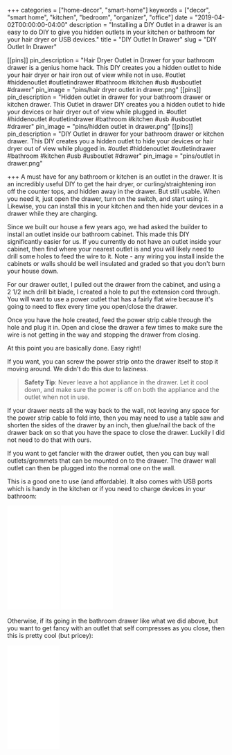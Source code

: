 +++
categories = ["home-decor", "smart-home"]
keywords = ["decor", "smart home", "kitchen", "bedroom", "organizer", "office"]
date = "2019-04-02T00:00:00-04:00"
description = "Installing a DIY Outlet in a drawer is an easy to do DIY to give you hidden outlets in your kitchen or bathroom for your hair dryer or USB devices."
title = "DIY Outlet In Drawer"
slug = "DIY Outlet In Drawer"

[[pins]]
pin_description = "Hair Dryer Outlet in Drawer for your bathroom drawer is a genius home hack. This DIY creates you a hidden outlet to hide your hair dryer or hair iron out of view while not in use. #outlet #hiddenoutlet #outletindrawer #bathroom #kitchen #usb #usboutlet #drawer"
pin_image = "pins/hair dryer outlet in drawer.png"
[[pins]]
pin_description = "Hidden outlet in drawer for your bathroom drawer or kitchen drawer. This Outlet in drawer DIY creates you a hidden outlet to hide your devices or hair dryer out of view while plugged in. #outlet #hiddenoutlet #outletindrawer #bathroom #kitchen #usb #usboutlet #drawer"
pin_image = "pins/hidden outlet in drawer.png"
[[pins]]
pin_description = "DIY Outlet in drawer for your bathroom drawer or kitchen drawer. This DIY creates you a hidden outlet to hide your devices or hair dryer out of view while plugged in. #outlet #hiddenoutlet #outletindrawer #bathroom #kitchen #usb #usboutlet #drawer"
pin_image = "pins/outlet in drawer.png"

+++
A must have for any bathroom or kitchen is an outlet in the drawer.  It is an incredibly useful DIY to get the hair dryer, or curling/straightening iron off the counter tops, and hidden away in the drawer.  But still usable.  When you need it, just open the drawer, turn on the switch, and start using it.  Likewise, you can install this in your kitchen and then hide your devices in a drawer while they are charging.

Since we built our house a few years ago, we had asked the builder to install an outlet inside our bathroom cabinet.  This made this DIY significantly easier for us.  If you currently do not have an outlet inside your cabinet, then find where your nearest outlet is and you will likely need to drill some holes to feed the wire to it.  Note - any wiring you install inside the cabinets or walls should be well insulated and graded so that you don't burn your house down.

For our drawer outlet, I pulled out the drawer from the cabinet, and using a 2 1/2 inch drill bit blade, I created a hole to put the extension cord through.  You will want to use a power outlet that has a fairly flat wire because it's going to need to flex every time you open/close the drawer.

Once you have the hole created, feed the power strip cable through the hole and plug it in.  Open and close the drawer a few times to make sure the wire is not getting in the way and stopping the drawer from closing.

At this point you are basically done.  Easy right!

If you want, you can screw the power strip onto the drawer itself to stop it moving around.  We didn't do this due to laziness.

> **Safety Tip**: Never leave a hot appliance in the drawer.  Let it cool down, and make sure the power is off on both the appliance and the outlet when not in use.

If your drawer nests all the way back to the wall, not leaving any space for the power strip cable to fold into, then you may need to use a table saw and shorten the sides of the drawer by an inch, then glue/nail the back of the drawer back on so that you have the space to close the drawer.  Luckily I did not need to do that with ours.

If you want to get fancier with the drawer outlet, then you can buy wall outlets/grommets that can be mounted on to the drawer.  The drawer wall outlet can then be plugged into the normal one on the wall.

This is a good one to use (and affordable).  It also comes with USB ports which is handy in the kitchen or if you need to charge devices in your bathroom:

<iframe style="width:120px;height:240px;" marginwidth="0" marginheight="0" scrolling="no" frameborder="0" src="//ws-na.amazon-adsystem.com/widgets/q?ServiceVersion=20070822&OneJS=1&Operation=GetAdHtml&MarketPlace=US&source=ss&ref=as_ss_li_til&ad_type=product_link&tracking_id=drawbuildplay-20&language=en_US&marketplace=amazon&region=US&placement=B01N5O8GVW&asins=B01N5O8GVW&linkId=967bb6e4c2c1f26bc9de7e67fbcfc7a1&show_border=true&link_opens_in_new_window=true"></iframe>

<iframe style="width:120px;height:240px;" marginwidth="0" marginheight="0" scrolling="no" frameborder="0" src="//ws-na.amazon-adsystem.com/widgets/q?ServiceVersion=20070822&OneJS=1&Operation=GetAdHtml&MarketPlace=US&source=ss&ref=as_ss_li_til&ad_type=product_link&tracking_id=drawbuildplay-20&language=en_US&marketplace=amazon&region=US&placement=B07G5HTRGG&asins=B07G5HTRGG&linkId=77a60f6997c73d5cab98d8a48b353c44&show_border=true&link_opens_in_new_window=true"></iframe>

Otherwise, if its going in the bathroom drawer like what we did above, but you want to get fancy with an outlet that self compresses as you close, then this is pretty cool (but pricey):

<iframe style="width:120px;height:240px;" marginwidth="0" marginheight="0" scrolling="no" frameborder="0" src="//ws-na.amazon-adsystem.com/widgets/q?ServiceVersion=20070822&OneJS=1&Operation=GetAdHtml&MarketPlace=US&source=ss&ref=as_ss_li_til&ad_type=product_link&tracking_id=drawbuildplay-20&language=en_US&marketplace=amazon&region=US&placement=B076JVVQ5Z&asins=B076JVVQ5Z&linkId=2b23c61e187e435bd1aaf411168f9478&show_border=true&link_opens_in_new_window=true"></iframe>